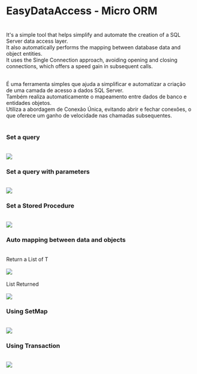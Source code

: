 <h1>EasyDataAccess - Micro ORM<h1></h1> 
It's a simple tool that helps simplify and automate the creation of a SQL Server data access layer. <br>
It also automatically performs the mapping between database data and object entities.<br>
It uses the Single Connection approach, avoiding opening and closing connections, which offers a speed gain in subsequent calls.<br><br>

É uma ferramenta simples que ajuda a simplificar e automatizar a criação de uma camada de acesso a dados SQL Server. <br>
Também realiza automaticamente o mapeamento entre dados de banco e entidades objetos.<br>
Utiliza a abordagem de Conexão Única, evitando abrir e fechar conexões, o que oferece um ganho de velocidade nas chamadas subsequentes. <br><br> 

<h3>Set a query</h3><br>
<img src="https://github.com/user-attachments/assets/9569d06f-c41d-4502-92f5-4cb70f3d2f40">

<h3>Set a query with parameters</h3><br>
<img src="https://github.com/user-attachments/assets/656ce8b3-bede-4dc3-9d52-2ae404bff74c">
<br>

<h3>Set a Stored Procedure</h3><br>
<img src="https://github.com/user-attachments/assets/389bd8ae-6c8f-4325-b0f7-3cf42df263b5">
<br>

<h3>Auto mapping between data and objects</h3><br>
Return a List of T <br><br>
<img src="https://github.com/user-attachments/assets/0e2fb91c-e89f-4894-97ba-dd6666f54876"><br><br>
List Returned <br><br>
<img src="https://github.com/user-attachments/assets/45da1123-4d6d-4020-9db6-96d064450205">
<br>

<h3>Using SetMap</h3><br>
<img src="https://github.com/user-attachments/assets/fa469d7c-58d7-4ed4-8b07-30f4c51827a0">
<br>

<h3>Using Transaction</h3><br>
<img src="https://github.com/user-attachments/assets/8b9ca93e-eb84-43f7-a77a-375774b2a997">
<br>
